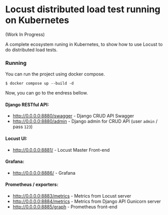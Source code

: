 # Locust distributed load test running on Kubernetes 

(Work In Progress)

A complete ecosystem runing in Kubernetes, to show how to use Locust to do distributed load tests.

### Running

You can run the project using docker compose.

```shell
$ docker compose up --build -d
```

Now, you can go to the endress bellow.

#### Django RESTful API:

- http://0.0.0.0:8880/swagger - Django CRUD API Swagger
- http://0.0.0.0:8880/admin - Django admin for CRUD API (user `admin` / pass `123`)

#### Locust UI:

- http://0.0.0.0:8881/ - Locust Master Front-end

#### Grafana:

- http://0.0.0.0:8886/ - Grafana


#### Prometheus / exporters:

- http://0.0.0.0:8883/metrics - Metrics from Locust server
- http://0.0.0.0:8884/metrics - Metrics from Django API Gunicorn server
- http://0.0.0.0:8885/graph - Prometheus front-end
